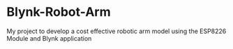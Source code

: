 # Blynk-Robot-Arm

My project to develop a cost effective robotic arm model using the ESP8226 Module and Blynk application
